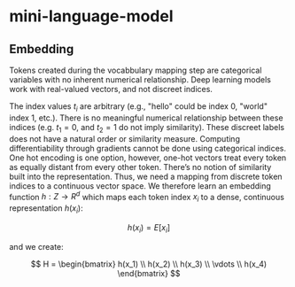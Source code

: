 # mini-language-model


## Embedding

Tokens created during the vocabbulary mapping step are categorical variables with no inherent numerical relationship. Deep learning models work with real-valued vectors, and not discreet indices. 

The index values $t_i$ are arbitrary (e.g., "hello" could be index 0, "world" index 1, etc.). There is no meaningful numerical relationship between these indices (e.g. $t_1 = 0$, ​and $t_2 = 1$ do not imply similarity). These discreet labels does not have a natural order or similarity measure. Computing differentiability through gradients cannot be done using categorical indices. One hot encoding is one option, however, one-hot vectors treat every token as equally distant from every other token. There’s no notion of similarity built into the representation. Thus, we need a mapping from discrete token indices to a continuous vector space. We therefore learn an embedding function $h: Z \to R^d$ which maps each token index $x_i$ to a dense, continuous representation $h(x_i)$:

$$
h(x_i) = E[x_i]
$$

and we create:

$$
H = 
\begin{bmatrix}
h(x_1) \\
h(x_2) \\
h(x_3) \\
\vdots \\
h(x_4)
\end{bmatrix}
$$
